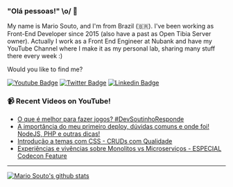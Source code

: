 ### "Olá pessoas!" \o/ 👋

My name is Mario Souto, and I'm from Brazil (🇧🇷). I've been working as Front-End Developer since 2015 (also have a past as Open Tibia Server owner). Actually I work as a Front End Engineer at Nubank and have my YouTube Channel where I make it as my personal lab, sharing many stuff there every week :)

Would you like to find me?

[![Youtube Badge](https://img.shields.io/badge/-Youtube-FF0000?style=flat-square&labelColor=FF0000&logo=youtube&logoColor=white&link=https://youtube.com/c/DevSoutinho)](https://youtube.com/c/DevSoutinho)
[![Twitter Badge](https://img.shields.io/badge/-Twitter-1ca0f1?style=flat-square&labelColor=1ca0f1&logo=twitter&logoColor=white&link=https://twitter.com/omariosouto)](https://twitter.com/omariosouto)
[![Linkedin Badge](https://img.shields.io/badge/-LinkedIn-blue?style=flat-square&logo=Linkedin&logoColor=white&link=https://www.linkedin.com/in/omariosouto)](https://www.linkedin.com/in/omariosouto)

### 📹 Recent Videos on YouTube!

<!-- YOUTUBE:START -->
- [O que é melhor para fazer jogos? #DevSoutinhoResponde](https://www.youtube.com/watch?v=FAw_fdPpCVw)
- [A importância do meu primeiro deploy, dúvidas comuns e onde foi! NodeJS, PHP e outras dicas!](https://www.youtube.com/watch?v=pbc7NhacXmI)
- [Introdução a temas com CSS - CRUDs com Qualidade](https://www.youtube.com/watch?v=GfF4kVHTO_M)
- [Experiências e vivências sobre Monolitos vs Microserviços - ESPECIAL Codecon Feature](https://www.youtube.com/watch?v=kmUW7YCKYmM)
<!-- YOUTUBE:END -->

____


[![Mario Souto's github stats](https://github-readme-stats.vercel.app/api?username=omariosouto&theme=dark&show_icons=true&count_private=true)](https://github.com/omariosouto)
